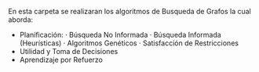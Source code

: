 En esta carpeta se realizaran los algoritmos de Busqueda de Grafos la cual aborda:

- Planificación:
· Búsqueda No Informada
· Búsqueda Informada (Heurísticas)
· Algoritmos Genéticos
· Satisfacción de Restricciones
- Utilidad y Toma de Decisiones
- Aprendizaje por Refuerzo